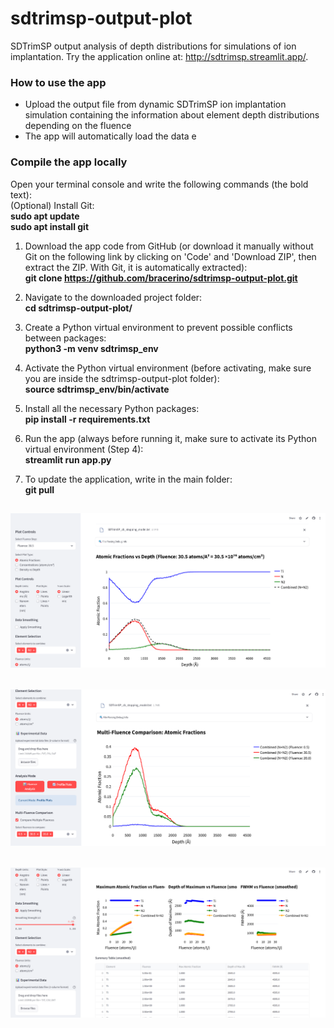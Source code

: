 # sdtrimsp-output-plot
SDTrimSP output analysis of depth distributions for simulations of ion implantation. Try the application online at: http://sdtrimsp.streamlit.app/.

### **How to use the app**  
- Upload the output file from dynamic SDTrimSP ion implantation simulation containing the information about element depth distributions depending on the fluence
- The app will automatically load the data e


### **Compile the app locally** 

Open your terminal console and write the following commands (the bold text):  
(Optional) Install Git:  
      **sudo apt update**  
      **sudo apt install git**    
      
1) Download the app code from GitHub (or download it manually without Git on the following link by clicking on 'Code' and 'Download ZIP', then extract the ZIP. With Git, it is automatically extracted):  
      **git clone https://github.com/bracerino/sdtrimsp-output-plot.git**

2) Navigate to the downloaded project folder:  
      **cd sdtrimsp-output-plot/**

3) Create a Python virtual environment to prevent possible conflicts between packages:  
      **python3 -m venv sdtrimsp_env**

4) Activate the Python virtual environment (before activating, make sure you are inside the sdtrimsp-output-plot folder):  
      **source sdtrimsp_env/bin/activate**
   
5) Install all the necessary Python packages:  
      **pip install -r requirements.txt**

6) Run the app (always before running it, make sure to activate its Python virtual environment (Step 4):  
      **streamlit run app.py**
7) To update the application, write in the main folder:  
      **git pull**


![Plot element depth distributions depending no the fluence from the SDTrimSP](images/1_s.png)
--
![Plot element depth distributions depending no the fluence from the SDTrimSP](images/2_s.png)
--
![Plot element depth distributions depending no the fluence from the SDTrimSP](images/3_s.png)
--

